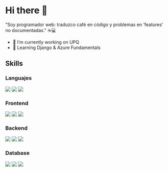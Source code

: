 # Hi there 👋
"Soy programador web: traduzco café en código y problemas en ‘features’ no documentadas." ☕💻

- 🔭 I’m currently working on UPQ
- 🌱 Learning Django & Azure Fundamentals


## Skills

### Languajes
<img src="https://img.shields.io/badge/Python-FFD43B?style=for-the-badge&logo=python&logoColor=blue" />
<img src="https://img.shields.io/badge/JavaScript-323330?style=for-the-badge&logo=javascript&logoColor=F7DF1E" />
<img src="https://img.shields.io/badge/PHP-777BB4?style=for-the-badge&logo=php&logoColor=white" />



### Frontend
<img src="https://img.shields.io/badge/Bootstrap-563D7C?style=for-the-badge&logo=bootstrap&logoColor=white" />
<img src="https://img.shields.io/badge/CSS3-1572B6?style=for-the-badge&logo=css3&logoColor=white" />
<img src="https://img.shields.io/badge/React_Native-20232A?style=for-the-badge&logo=react&logoColor=61DAFB" />
<img src="" />


### Backend
<img src="https://img.shields.io/badge/fastapi-109989?style=for-the-badge&logo=FASTAPI&logoColor=white" />
<img src="	https://img.shields.io/badge/Flask-000000?style=for-the-badge&logo=flask&logoColor=white" />
<img src="	https://img.shields.io/badge/Laravel-FF2D20?style=for-the-badge&logo=laravel&logoColor=white" />
<img src="" />
<img src="" />

### Database
<img src=" https://img.shields.io/badge/MariaDB-003545?style=for-the-badge&logo=mariadb&logoColor=white" />
<img src="https://img.shields.io/badge/MySQL-005C84?style=for-the-badge&logo=mysql&logoColor=white" />
<img src="	https://img.shields.io/badge/Sqlite-003B57?style=for-the-badge&logo=sqlite&logoColor=white" />
<img src="" />

<img src="" />







<!--
**loky05/loky05** is a ✨ _special_ ✨ repository because its `README.md` (this file) appears on your GitHub profile.

Here are some ideas to get you started:

- 🔭 I’m currently working on ...
- 🌱 I’m currently learning ...
- 👯 I’m looking to collaborate on ...
- 🤔 I’m looking for help with ...
- 💬 Ask me about ...
- 📫 How to reach me: ...
- 😄 Pronouns: ...
- ⚡ Fun fact: ...
-->
